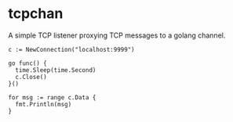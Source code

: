 # tcpchan

A simple TCP listener proxying TCP messages to a golang channel.

```golang
c := NewConnection("localhost:9999")

go func() {
  time.Sleep(time.Second)
  c.Close()
}()

for msg := range c.Data {
  fmt.Println(msg)
}
``` 
